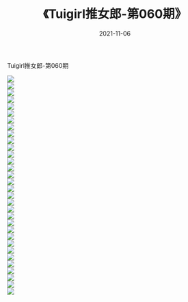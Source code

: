 ﻿---
layout: post
title:  《Tuigirl推女郎-第060期》
date:   2021-11-06
img: http://imgx.orgx.ga/漏D/网络美图/2021/Tuigirl推女郎-第060期/000.jpg
categories: [美女, 清纯, 唯美]
---

Tuigirl推女郎-第060期

  ![](http://imgx.orgx.ga/漏D/网络美图/2021/Tuigirl推女郎-第060期/001.jpg) <br> ![](http://imgx.orgx.ga/漏D/网络美图/2021/Tuigirl推女郎-第060期/002.jpg) <br> ![](http://imgx.orgx.ga/漏D/网络美图/2021/Tuigirl推女郎-第060期/003.jpg) <br> ![](http://imgx.orgx.ga/漏D/网络美图/2021/Tuigirl推女郎-第060期/004.jpg) <br> ![](http://imgx.orgx.ga/漏D/网络美图/2021/Tuigirl推女郎-第060期/005.jpg) <br> ![](http://imgx.orgx.ga/漏D/网络美图/2021/Tuigirl推女郎-第060期/006.jpg) <br> ![](http://imgx.orgx.ga/漏D/网络美图/2021/Tuigirl推女郎-第060期/007.jpg) <br> ![](http://imgx.orgx.ga/漏D/网络美图/2021/Tuigirl推女郎-第060期/008.jpg) <br> ![](http://imgx.orgx.ga/漏D/网络美图/2021/Tuigirl推女郎-第060期/009.jpg) <br> ![](http://imgx.orgx.ga/漏D/网络美图/2021/Tuigirl推女郎-第060期/010.jpg) <br> ![](http://imgx.orgx.ga/漏D/网络美图/2021/Tuigirl推女郎-第060期/011.jpg) <br> ![](http://imgx.orgx.ga/漏D/网络美图/2021/Tuigirl推女郎-第060期/012.jpg) <br> ![](http://imgx.orgx.ga/漏D/网络美图/2021/Tuigirl推女郎-第060期/013.jpg) <br> ![](http://imgx.orgx.ga/漏D/网络美图/2021/Tuigirl推女郎-第060期/014.jpg) <br> ![](http://imgx.orgx.ga/漏D/网络美图/2021/Tuigirl推女郎-第060期/015.jpg) <br> ![](http://imgx.orgx.ga/漏D/网络美图/2021/Tuigirl推女郎-第060期/016.jpg) <br> ![](http://imgx.orgx.ga/漏D/网络美图/2021/Tuigirl推女郎-第060期/017.jpg) <br> ![](http://imgx.orgx.ga/漏D/网络美图/2021/Tuigirl推女郎-第060期/018.jpg) <br> ![](http://imgx.orgx.ga/漏D/网络美图/2021/Tuigirl推女郎-第060期/019.jpg) <br> ![](http://imgx.orgx.ga/漏D/网络美图/2021/Tuigirl推女郎-第060期/020.jpg) <br> ![](http://imgx.orgx.ga/漏D/网络美图/2021/Tuigirl推女郎-第060期/021.jpg) <br> ![](http://imgx.orgx.ga/漏D/网络美图/2021/Tuigirl推女郎-第060期/022.jpg) <br> ![](http://imgx.orgx.ga/漏D/网络美图/2021/Tuigirl推女郎-第060期/023.jpg) <br> ![](http://imgx.orgx.ga/漏D/网络美图/2021/Tuigirl推女郎-第060期/024.jpg) <br> ![](http://imgx.orgx.ga/漏D/网络美图/2021/Tuigirl推女郎-第060期/025.jpg) <br> ![](http://imgx.orgx.ga/漏D/网络美图/2021/Tuigirl推女郎-第060期/026.jpg) <br> ![](http://imgx.orgx.ga/漏D/网络美图/2021/Tuigirl推女郎-第060期/027.jpg) <br> ![](http://imgx.orgx.ga/漏D/网络美图/2021/Tuigirl推女郎-第060期/028.jpg) <br> ![](http://imgx.orgx.ga/漏D/网络美图/2021/Tuigirl推女郎-第060期/029.jpg) <br> ![](http://imgx.orgx.ga/漏D/网络美图/2021/Tuigirl推女郎-第060期/030.jpg) <br> ![](http://imgx.orgx.ga/漏D/网络美图/2021/Tuigirl推女郎-第060期/031.jpg) <br> ![](http://imgx.orgx.ga/漏D/网络美图/2021/Tuigirl推女郎-第060期/032.jpg) <br>